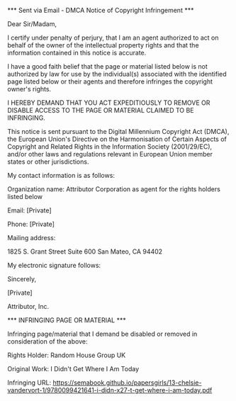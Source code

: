 *** Sent via Email - DMCA Notice of Copyright Infringement ***

Dear Sir/Madam,

I certify under penalty of perjury, that I am an agent authorized to act on behalf of the owner of the intellectual property rights and that the information contained in this notice is accurate.

I have a good faith belief that the page or material listed below is not authorized by law for use by the individual(s) associated with the identified page listed below or their agents and therefore infringes the copyright owner's rights.

I HEREBY DEMAND THAT YOU ACT EXPEDITIOUSLY TO REMOVE OR DISABLE ACCESS TO THE PAGE OR MATERIAL CLAIMED TO BE INFRINGING.

This notice is sent pursuant to the Digital Millennium Copyright Act (DMCA), the European Union's Directive on the Harmonisation of Certain Aspects of Copyright and Related Rights in the Information Society (2001/29/EC), and/or other laws and regulations relevant in European Union member states or other jurisdictions.

My contact information is as follows:

Organization name: Attributor Corporation as agent for the rights holders listed below

Email: [Private]

Phone: [Private]

Mailing address:

1825 S. Grant Street
Suite 600
San Mateo, CA 94402

My electronic signature follows:

Sincerely,

[Private]

Attributor, Inc.

*** INFRINGING PAGE OR MATERIAL ***

Infringing page/material that I demand be disabled or removed in consideration of the above:

Rights Holder: Random House Group UK

Original Work: I Didn't Get Where I Am Today

Infringing URL: https://semabook.github.io/papersgirls/13-chelsie-vandervort-1/9780099421641-i-didn-x27-t-get-where-i-am-today.pdf
